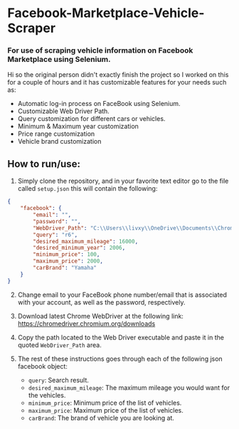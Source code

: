 # Facebook-Marketplace-Vehicle-Scraper
### For use of scraping vehicle information on Facebook Marketplace using Selenium.

Hi so the original person didn't exactly finish the project so I worked on this for a couple of hours and it has customizable features for your needs such as:

- Automatic log-in process on FaceBook using Selenium.
- Customizable Web Driver Path.
- Query customization for different cars or vehicles.
- Minimum & Maximum year customization
- Price range customization
- Vehicle brand customization

## How to run/use:
1. Simply clone the repository, and in your favorite text editor go to the file called ``` setup.json ``` this will contain the following:
```json
{
    "facebook": {
        "email": "", 
        "password": "",
        "WebDriver_Path": "C:\\Users\\livxy\\OneDrive\\Documents\\Chrome Driver\\chromedriver.exe",
        "query": "r6",
        "desired_maximum_mileage": 16000,
        "desired_minimum_year": 2006,
        "minimum_price": 100,
        "maximum_price": 2000,
        "carBrand": "Yamaha"
    }
}
```

2. Change email to your FaceBook phone number/email that is associated with your account, as well as the password, respectively.

3. Download latest Chrome WebDriver at the following link: https://chromedriver.chromium.org/downloads

4. Copy the path located to the Web Driver executable and paste it in the quoted ``WebDriver_Path`` area.

5. The rest of these instructions goes through each of the following json facebook object:

   - ``query``: Search result.
   - ``desired_maximum_mileage``: The maximum mileage you would want for the vehicles.
   - ``minimum_price``: Minimum price of the list of vehicles.
   - ``maximum_price``: Maximum price of the list of vehicles.
   - ``carBrand``: The brand of vehicle you are looking at.
